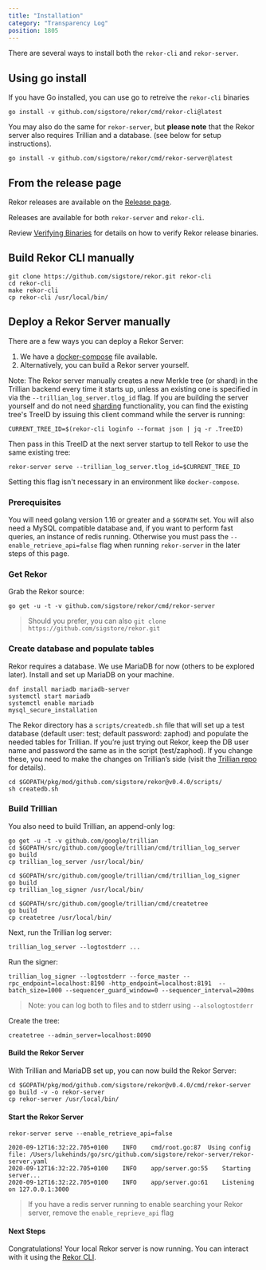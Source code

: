 ```yaml
---
title: "Installation"
category: "Transparency Log"
position: 1805
---
```


There are several ways to install both the `rekor-cli` and `rekor-server`.

## Using go install

If you have Go installed, you can use go to retreive the `rekor-cli` binaries

```
go install -v github.com/sigstore/rekor/cmd/rekor-cli@latest
```

You may also do the same for `rekor-server`, but **please note** that the Rekor server also requires Trillian and a database. (see below for setup instructions).

```
go install -v github.com/sigstore/rekor/cmd/rekor-server@latest
```

## From the release page

Rekor releases are available on the [Release page](https://github.com/sigstore/rekor/releases).

Releases are available for both `rekor-server` and `rekor-cli`.

Review [Verifying Binaries](/logging/verify-release/) for details on how to verify Rekor release binaries.


## Build Rekor CLI manually

```
git clone https://github.com/sigstore/rekor.git rekor-cli
cd rekor-cli
make rekor-cli
cp rekor-cli /usr/local/bin/
```

## Deploy a Rekor Server manually

There are a few ways you can deploy a Rekor Server:

1.  We have a [docker-compose](https://github.com/sigstore/rekor/blob/main/docker-compose.yml) file available.
2.  Alternatively, you can build a Rekor server yourself.

Note: The Rekor server manually creates a new Merkle tree (or shard) in the Trillian backend every time it starts up, unless an existing one is specified in via the `--trillian_log_server.tlog_id` flag. If you are building the server yourself and do not need [sharding](/rekor/sharding/) functionality, you can find the existing tree's TreeID by issuing this client command while the server is running:

`CURRENT_TREE_ID=$(rekor-cli loginfo --format json | jq -r .TreeID)`

Then pass in this TreeID at the next server startup to tell Rekor to use the same existing tree:

`rekor-server serve --trillian_log_server.tlog_id=$CURRENT_TREE_ID`

Setting this flag isn't necessary in an environment like `docker-compose`.

### Prerequisites

You will need golang version 1.16 or greater and a `$GOPATH` set.
You will also need a MySQL compatible database and, if you want to perform fast queries, an instance of redis running.
Otherwise you must pass the `--enable_retrieve_api=false` flag when running `rekor-server` in the later steps of this page.

### Get Rekor

Grab the Rekor source:

`go get -u -t -v github.com/sigstore/rekor/cmd/rekor-server`

> Should you prefer, you can also `git clone https://github.com/sigstore/rekor.git`

### Create database and populate tables

Rekor requires a database. We use MariaDB for now (others to be explored later). Install and set up MariaDB on your machine.

```
dnf install mariadb mariadb-server
systemctl start mariadb
systemctl enable mariadb
mysql_secure_installation
```
 
The Rekor directory has a `scripts/createdb.sh` file that will set up a test database (default user: test; default password: zaphod) and populate the needed tables for Trillian. If you’re just trying out Rekor, keep the DB user name and password the same as in the script (test/zaphod). If you change these, you need to make the changes on Trillian’s side (visit the [Trillian repo](https://github.com/google/trillian) for details).

```
cd $GOPATH/pkg/mod/github.com/sigstore/rekor@v0.4.0/scripts/
sh createdb.sh
``` 
 
### Build Trillian

You also need to build Trillian, an append-only log:

```
go get -u -t -v github.com/google/trillian
cd $GOPATH/src/github.com/google/trillian/cmd/trillian_log_server
go build
cp trillian_log_server /usr/local/bin/

cd $GOPATH/src/github.com/google/trillian/cmd/trillian_log_signer
go build
cp trillian_log_signer /usr/local/bin/

cd $GOPATH/src/github.com/google/trillian/cmd/createtree
go build
cp createtree /usr/local/bin/
```

Next, run the Trillian log server:

```
trillian_log_server --logtostderr ...
```

Run the signer:

```
trillian_log_signer --logtostderr --force_master --rpc_endpoint=localhost:8190 -http_endpoint=localhost:8191  --batch_size=1000 --sequencer_guard_window=0 --sequencer_interval=200ms
```
> Note: you can log both to files and to stderr using `--alsologtostderr`

Create the tree:

```
createtree --admin_server=localhost:8090
```

#### Build the Rekor Server

With Trillian and MariaDB set up, you can now build the Rekor Server:

```
cd $GOPATH/pkg/mod/github.com/sigstore/rekor@v0.4.0/cmd/rekor-server
go build -v -o rekor-server
cp rekor-server /usr/local/bin/
```

#### Start the Rekor Server

```
rekor-server serve --enable_retrieve_api=false

2020-09-12T16:32:22.705+0100	INFO	cmd/root.go:87	Using config file: /Users/lukehinds/go/src/github.com/sigstore/rekor-server/rekor-server.yaml
2020-09-12T16:32:22.705+0100	INFO	app/server.go:55	Starting server...
2020-09-12T16:32:22.705+0100	INFO	app/server.go:61	Listening on 127.0.0.1:3000
```
> If you have a redis server running to enable searching your Rekor server, remove the `enable_reprieve_api` flag 

#### Next Steps

Congratulations! Your local Rekor server is now running. You can interact with it using the [Rekor CLI](/rekor/CLI/).

